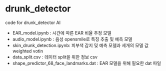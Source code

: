 # drunk_detector
code for drunk_detector AI
- EAR_model.ipynb : 시간에 따른 EAR 비율 추정 모델
- audio_model.ipynb : 음성 opensmile로 특징 추출 및 예측 모델
- skin_drunk_detection.ipynb: 피부색 감지 및 예측 모델과 세개의 모델 값 weighted votin
- data_split.csv : 데이터 split을 위한 정보 csv
- shape_predictor_68_face_landmarks.dat : EAR 모델을 위해 필요한 dat 파일
